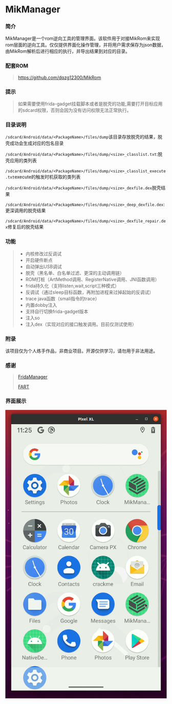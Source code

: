 # MikManager
### 简介

MikManager是一个rom逆向工具的管理界面。该软件用于对接MikRom来实现rom层面的逆向工具。仅仅提供界面化操作管理，并将用户需求保存为json数据，由MikRom解析后进行相应的执行，并导出结果到对应的目录。

### 配套ROM
> https://github.com/dqzg12300/MikRom

### 提示
> 如果需要使用frida-gadget挂载脚本或者是脱壳的功能,需要打开目标应用的sdcard权限，否则会因为没有访问权限无法正常执行。

### 目录说明

`/sdcard/Android/data/<PackageName>/files/dump`该目录存放脱壳的结果，脱壳成功会生成对应的包名目录

`/sdcard/Android/data/<PackageName>/files/dump/<size>_classlist.txt`:脱壳应用的类列表

`/sdcard/Android/data/<PackageName>/files/dump/<size>_classlist_execute.txt`execute的触发时机获取的类列表

`/sdcard/Android/data/<PackageName>/files/dump/<size>_dexfile.dex`脱壳结果

`/sdcard/Android/data/<PackageName>/files/dump/<size>_deep_dexfile.dex`:更深调用的脱壳结果

`/sdcard/Android/data/<PackageName>/files/dump/<size>_dexfile_repair.dex`修复后的脱壳结果

### 功能

> * 内核修改过反调试
> * 开启硬件断点
> * 自动弹出USB调试
> * 脱壳（黑名单、白名单过滤、更深的主动调用链）
> * ROM打桩（ArtMethod调用、RegisterNative调用、JNI函数调用）
> * frida持久化（支持listen,wait,script三种模式）
> * 反调试（通过sleep目标函数，再附加进程来过掉起始的反调试）
> * trace java函数（smali指令的trace）
> * 内置dobby注入
> * 支持自行切换frida-gadget版本
> * 注入so
> * 注入dex（实现对应的接口触发调用。目前仅测试使用）

### 附录

该项目仅为个人练手作品，非商业项目。开源仅供学习，请勿用于非法用途。

### 感谢

> [FridaManager](https://github.com/hanbinglengyue/FridaManager)
>
> [FART](https://github.com/hanbinglengyue/FART)

### 界面展示

![](./mikmanager.gif)

